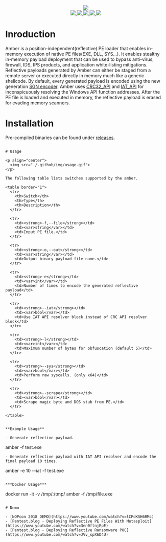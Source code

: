 
<p align="center">
  <img src="./.github/img/banner.png">
  <br/>
  <a href="https://github.com/EgeBalci/amber">
    <img src="https://img.shields.io/badge/version-3.2.0-green.svg?style=flat-square">
  </a>
  <a href="https://goreportcard.com/report/github.com/egebalci/amber">
    <img src="https://goreportcard.com/badge/github.com/egebalci/amber?style=flat-square">
  </a>
  <a href="https://github.com/EgeBalci/amber/issues">
    <img src="https://img.shields.io/github/issues/egebalci/amber?style=flat-square&color=red">
  </a>
  <a href="https://raw.githubusercontent.com/EgeBalci/sgn/master/LICENSE">
    <img src="https://img.shields.io/github/license/egebalci/amber.svg?style=flat-square">
  </a>
  <a href="https://twitter.com/egeblc">
    <img src="https://img.shields.io/badge/twitter-@egeblc-55acee.svg?style=flat-square">
  </a>
</p>

# Inroduction

Amber is a position-independent(reflective) PE loader that enables in-memory execution of native PE files(EXE, DLL, SYS...). It enables stealthy in-memory payload deployment that can be used to bypass anti-virus, firewall, IDS, IPS products, and application white-listing mitigations. Reflective payloads generated by Amber can either be staged from a remote server or executed directly in memory much like a generic shellcode. By default, every generated payload is encoded using the new generation [SGN encoder](https://github.com/EgeBalci/sgn). Amber uses [CRC32_API](https://github.com/EgeBalci/crc32_api) and [IAT_API](https://github.com/EgeBalci/iat_api) for inconspicuously resolving the Windows API function addresses. After the PE file is loaded and executed in memory, the reflective payload is erased for evading memory scanners. 

# Installation
Pre-compiled binaries can be found under [releases](https://github.com/EgeBalci/amber/releases).
```

# Usage

<p align="center">
  <img src="./.github/img/usage.gif">
</p>

The following table lists switches supported by the amber.

<table border="1">
  <tr>
    <th>Switch</th>
    <th>Type</th>
    <th>Description</th>
  </tr>

  <tr>
    <td><strong>-f,--file</strong></td>
    <td><var>string</var></td>
    <td>Input PE file.</td>
  </tr>

  <tr>
    <td><strong>-o,--out</strong></td>
    <td><var>string</var></td>
    <td>Output binary payload file name.</td>
  </tr>

  <tr>
    <td><strong>-e</strong></td>
    <td><var>int</var></td>
    <td>Number of times to encode the generated reflective payload</td>
  </tr> 
  
  <tr>
    <td><strong>--iat</strong></td>
    <td><var>bool</var></td>
    <td>Use IAT API resolver block instead of CRC API resolver block</td>
  </tr>
  
  <tr>
    <td><strong>-l</strong></td>
    <td><var>int</var></td>
    <td>Maximum number of bytes for obfuscation (default 5)</td>
  </tr>  

  <tr>
    <td><strong>--sys</strong></td>
    <td><var>bool</var></td>
    <td>Perform raw syscalls. (only x64)</td>
  </tr>  

  <tr>
    <td><strong>--scrape</strong></td>
    <td><var>bool</var></td>
    <td>Scrape magic byte and DOS stub from PE.</td>
  </tr>  
  
</table>


**Example Usage**

- Generate reflective payload.
```
amber -f test.exe
```
- Generate reflective payload with IAT API resolver and encode the final payload 10 times.
```
amber -e 10 --iat -f test.exe
``` 

***Docker Usage***
```
docker run -it -v /tmp/:/tmp/ amber -f /tmp/file.exe
```

# Demo

- [NOPcon 2018 DEMO](https://www.youtube.com/watch?v=lCPdKSH6RMc)
- [Pentest.blog - Deploying Reflective PE Files With Metasploit](https://www.youtube.com/watch?v=3en0ftnjEpE)
- [Pentest.blog - Deploying Reflective Ransomware POC](https://www.youtube.com/watch?v=JVv_spX6D4U)

